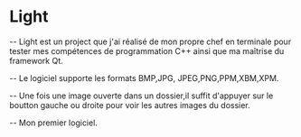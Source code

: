 # Light

-- Light est un project que j'ai réalisé de mon propre chef en terminale pour tester mes compétences de programmation C++ ainsi que ma maîtrise du framework Qt.

-- Le logiciel supporte les formats BMP,JPG, JPEG,PNG,PPM,XBM,XPM. 

-- Une fois une image ouverte dans un dossier,il suffit d'appuyer sur le boutton gauche ou droite pour voir les autres images du dossier. 

-- Mon premier logiciel.
